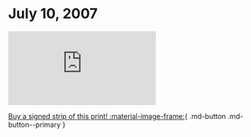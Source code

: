 # July 10, 2007

![](https://www.achewood.com/comic.php?date=07102007)

[Buy a signed strip of this print! :material-image-frame:](https://achewood-holiday-pop-up.myshopify.com/products/strip#07102007){ .md-button .md-button--primary }
